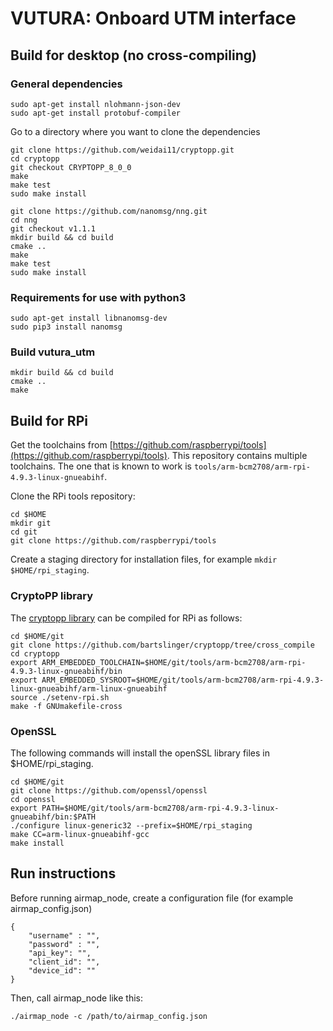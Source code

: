 # VUTURA: Onboard UTM interface

## Build for desktop (no cross-compiling)

### General dependencies
```
sudo apt-get install nlohmann-json-dev
sudo apt-get install protobuf-compiler
```

Go to a directory where you want to clone the dependencies

```
git clone https://github.com/weidai11/cryptopp.git
cd cryptopp
git checkout CRYPTOPP_8_0_0
make
make test
sudo make install
```

```
git clone https://github.com/nanomsg/nng.git
cd nng
git checkout v1.1.1
mkdir build && cd build
cmake ..
make
make test
sudo make install
```

### Requirements for use with python3
```
sudo apt-get install libnanomsg-dev
sudo pip3 install nanomsg
```

### Build vutura_utm
```
mkdir build && cd build
cmake ..
make
```

## Build for RPi

Get the toolchains from [https://github.com/raspberrypi/tools](https://github.com/raspberrypi/tools). This repository contains multiple toolchains. The one that is known to work is `tools/arm-bcm2708/arm-rpi-4.9.3-linux-gnueabihf`.

Clone the RPi tools repository:
```
cd $HOME
mkdir git
cd git
git clone https://github.com/raspberrypi/tools
```

Create a staging directory for installation files, for example `mkdir $HOME/rpi_staging`.

### CryptoPP library

The [cryptopp library](https://github.com/bartslinger/cryptopp) can be compiled for RPi as follows:

```
cd $HOME/git
git clone https://github.com/bartslinger/cryptopp/tree/cross_compile
cd cryptopp
export ARM_EMBEDDED_TOOLCHAIN=$HOME/git/tools/arm-bcm2708/arm-rpi-4.9.3-linux-gnueabihf/bin
export ARM_EMBEDDED_SYSROOT=$HOME/git/tools/arm-bcm2708/arm-rpi-4.9.3-linux-gnueabihf/arm-linux-gnueabihf
source ./setenv-rpi.sh
make -f GNUmakefile-cross
```

### OpenSSL

The following commands will install the openSSL library files in $HOME/rpi_staging.

```
cd $HOME/git
git clone https://github.com/openssl/openssl
cd openssl
export PATH=$HOME/git/tools/arm-bcm2708/arm-rpi-4.9.3-linux-gnueabihf/bin:$PATH
./configure linux-generic32 --prefix=$HOME/rpi_staging
make CC=arm-linux-gnueabihf-gcc
make install
```

## Run instructions

Before running airmap_node, create a configuration file (for example airmap_config.json)
```
{
    "username" : "",
    "password" : "",
    "api_key": "",
    "client_id": "",
    "device_id": ""
}
```

Then, call airmap_node like this:
```
./airmap_node -c /path/to/airmap_config.json
```
